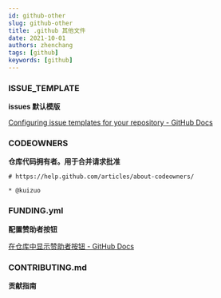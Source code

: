 ```yaml
---
id: github-other
slug: github-other
title: .github 其他文件
date: 2021-10-01
authors: zhenchang
tags: [github]
keywords: [github]
---
```


<!-- truncate -->

### ISSUE_TEMPLATE

**issues 默认模版**

[Configuring issue templates for your repository - GitHub Docs](https://docs.github.com/en/communities/using-templates-to-encourage-useful-issues-and-pull-requests/configuring-issue-templates-for-your-repository)

### CODEOWNERS

**仓库代码拥有者。用于合并请求批准**

```
# https://help.github.com/articles/about-codeowners/

* @kuizuo
```

### FUNDING.yml

**配置赞助者按钮**

[在仓库中显示赞助者按钮 - GitHub Docs](https://docs.github.com/cn/repositories/managing-your-repositorys-settings-and-features/customizing-your-repository/displaying-a-sponsor-button-in-your-repository#about-funding-files)

### CONTRIBUTING.md

**贡献指南**